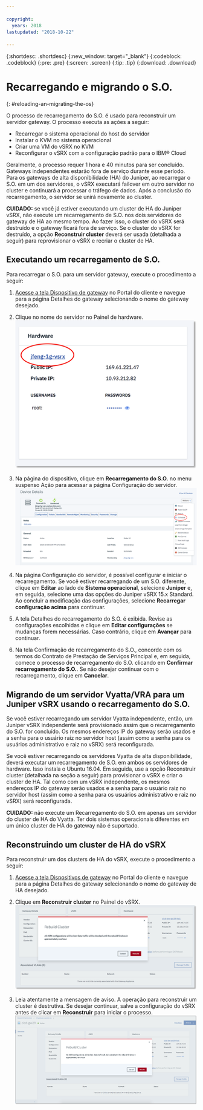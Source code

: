 ```yaml
---

copyright:
  years: 2018
lastupdated: "2018-10-22"

---
```


{:shortdesc: .shortdesc}
{:new_window: target="_blank"}
{:codeblock: .codeblock}
{:pre: .pre}
{:screen: .screen}
{:tip: .tip}
{:download: .download}

# Recarregando e migrando o S.O.
{: #reloading-an-migrating-the-os}

O processo de recarregamento do S.O. é usado para reconstruir um servidor gateway. O processo executa as ações a seguir:

* Recarregar o sistema operacional do host do servidor
* Instalar o KVM no sistema operacional
* Criar uma VM do vSRX no KVM
* Reconfigurar o vSRX com a configuração padrão para o IBM® Cloud

Geralmente, o processo requer 1 hora e 40 minutos para ser concluído. Gateways independentes estarão fora de serviço durante esse período. Para os gateways de alta disponibilidade (HA) do Juniper, ao recarregar o S.O. em um dos servidores, o vSRX executará failover em outro servidor no cluster e continuará a processar o tráfego de dados. Após a conclusão do recarregamento, o servidor se unirá novamente ao cluster.

**CUIDADO:** se você já estiver executando um cluster de HA do Juniper vSRX, não execute um recarregamento de S.O. nos dois servidores do gateway de HA ao mesmo tempo. Ao fazer isso, o cluster do vSRX será destruído e o gateway ficará fora de serviço. Se o cluster do vSRX for destruído, a opção **Reconstruir cluster** deverá ser usada (detalhada a seguir) para reprovisionar o vSRX e recriar o cluster de HA.

## Executando um recarregamento de S.O.
Para recarregar o S.O. para um servidor gateway, execute o procedimento a seguir:

1. [Acesse a tela Dispositivo de gateway](/docs/infrastructure/vsrx?topic=vsrx-viewing-all-your-gateway-appliances) no Portal do cliente e navegue para a página Detalhes do gateway selecionando o nome do gateway desejado.

2. Clique no nome do servidor no Painel de hardware.
![Servidor de hardware](images/os_hardware.png)

3. Na página do dispositivo, clique em **Recarregamento do S.O.** no menu suspenso Ação para acessar a página Configuração do servidor.
![Detalhes do dispositivo](images/os_device_page.png)

4. Na página Configuração do servidor, é possível configurar e iniciar o recarregamento. Se você estiver recarregando de um S.O. diferente, clique em **Editar** ao lado de **Sistema operacional**, selecione **Juniper** e, em seguida, selecione uma das opções do Juniper vSRX 15.x Standard. Ao concluir a modificação das configurações, selecione **Recarregar configuração acima** para continuar.

5. A tela Detalhes do recarregamento do S.O. é exibida. Revise as configurações escolhidas e clique em **Editar configurações** se mudanças forem necessárias. Caso contrário, clique em **Avançar** para continuar.

6. Na tela Confirmação de recarregamento do S.O., concorde com os termos do Contrato de Prestação de Serviços Principal e, em seguida, comece o processo de recarregamento do S.O. clicando em **Confirmar recarregamento do S.O.**. Se não desejar continuar com o recarregamento, clique em **Cancelar**.

## Migrando de um servidor Vyatta/VRA para um Juniper vSRX usando o recarregamento do S.O.
Se você estiver recarregando um servidor Vyatta independente, então, um Juniper vSRX independente será provisionado assim que o recarregamento do S.O. for concluído. Os mesmos endereços IP do gateway serão usados e a senha para o usuário raiz no servidor host (assim como a senha para os usuários administrativo e raiz no vSRX) será reconfigurada.

Se você estiver recarregando os servidores Vyatta de alta disponibilidade, deverá executar um recarregamento de
S.O. em ambos os servidores de hardware. Isso instala o Ubuntu 16.04. Em seguida, use a opção Reconstruir cluster (detalhada na seção a seguir) para provisionar o vSRX e criar o cluster de HA. Tal como com um vSRX independente, os mesmos endereços IP do gateway serão usados e a senha para o usuário raiz no servidor host (assim como a senha para os usuários administrativo e raiz no vSRX) será reconfigurada.

**CUIDADO:** não execute um Recarregamento do S.O. em apenas um servidor do cluster de HA do Vyatta. Ter dois sistemas operacionais diferentes em um único cluster de HA do gateway não é suportado.

## Reconstruindo um cluster de HA do vSRX
Para reconstruir um dos clusters de HA do vSRX, execute o procedimento a seguir:

1. [Acesse a tela Dispositivos de gateway](/docs/infrastructure/vsrx?topic=vsrx-viewing-all-your-gateway-appliances) no Portal do cliente e navegue para a página Detalhes do gateway selecionando o nome do gateway de HA desejado.

2. Clique em **Reconstruir cluster** no Painel do vSRX.
![Reconstruir cluster](images/rebuild_cluster.png)

3. Leia atentamente a mensagem de aviso. A operação para reconstruir um cluster é destrutiva. Se desejar continuar, salve a configuração do vSRX antes de clicar em **Reconstruir** para iniciar o processo.
![Confirmar reconstrução do cluster](images/rebuild_cluster_confirm.png)

